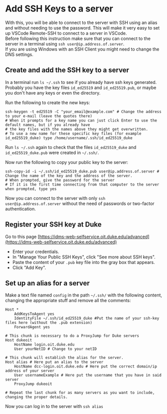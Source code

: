 # Add SSH Keys to a server
With this, you will be able to connect to the server with SSH using an alias and without 
needing to use the password.  This will make it very easy to set up VSCode Remote-SSH to connect to a server in VSCode.  
Before following this instruction make sure that you can connect to the server in a terminal using 
`ssh user@ip.address.of.server`.  
If you are using Windows with an SSH Client you might need to change the DNS settings.

## Create and add the SSH key to a server

In a terminal run `ls ~/.ssh` to see if you already have ssh keys generated. Probably you have the key files `id_ed25519` and `id_ed25519.pub`, 
or maybe you don't have any keys or even the directory.

Run the following to create the new keys: 
~~~
ssh-keygen -t ed25519 -C "your_email@example.com" # Change the address to your e-mail (leave the quotes there)
# When it prompts for a key name you can just click Enter to use the default names, but if you already have
# the key files with the names above they might get overwritten.
# To use a new name for these specific key files (for example id_ed25519_duke) type /home/username/.ssh/id_ed25519_duke
~~~

Run `ls ~/.ssh`  again to check that the files `id_ed25519_duke` and `id_ed25519_duke.pub` were created in `~/.ssh/`.  

Now run the following to copy your public key to the server:
~~~
ssh-copy-id -i ~/.ssh/id_ed25519_duke.pub user@ip.address.of.server # Change the name of the key and the address of the server.
# When prompted, give the password for the server
# If it is the first time connecting from that computer to the server when prompted, type yes
~~~

Now you can connect to the server with only `ssh user@ip.address.of.server` without the need of passwords or two-factor authentication.

## Register your SSH key at Duke
Go to this page [https://idms-web-selfservice.oit.duke.edu/advanced](https://idms-web-selfservice.oit.duke.edu/advanced) 
- Enter your credentials.  
- In "Manage Your Public SSH Keys",  click  "See more about SSH keys".  
- Paste the content of your `.pub` key file into the gray box that appears.  
- Click "Add Key".  

## Set up an alias for a server
Make a text file named `config` in the path `~/.ssh/` with the following content, changing the appropriate stuff 
and remove all the comments:
~~~
Host *
    AddKeysToAgent yes
    IdentityFile ~/.ssh/id_ed25519_duke #Put the name of your ssh-key files here (without the .pub extension)
    ForwardAgent yes

# This chunk is necessary to do a ProxyJump for Duke servers
Host dukeoit 
    HostName login.oit.duke.edu
    User yourNetID # Change to your netID

# This chunk will establish the alias for the server.
Host alias # Here put an alias to the server
    HostName dcc-login.oit.duke.edu # Here put the correct domain/ip address of your server
    User usernameExample # Here put the username that you have in said server
    ProxyJump dukeoit

# Repeat the last chunk for as many servers as you want to include, changing the proper details.
~~~

Now you can log in to the server with `ssh alias`
